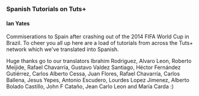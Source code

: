 ### Spanish Tutorials on Tuts+
#### Ian Yates

Commiserations to Spain after crashing out of the 2014 FIFA World Cup in Brazil. To cheer you all up here are a load of tutorials from across the Tuts+ network which we've translated into Spanish.

Huge thanks go to our translators  Ibrahim Rodriguez,  Alvaro Leon,  Roberto Meijide,  Rafael Chavarría,  Gustavo Valdez Santiago,  Héctor Fernández Gutiérrez,  Carlos Alberto Cessa,  Juan Flores,  Rafael Chavarría,  Carlos Ballena,  Jesus Yepes,  Antonio Escudero,  Lourdes Lopez Jimenez,  Alberto Bolado Castillo,  John F Cataño,  Jean Carlo Leon and  María Carda  :)